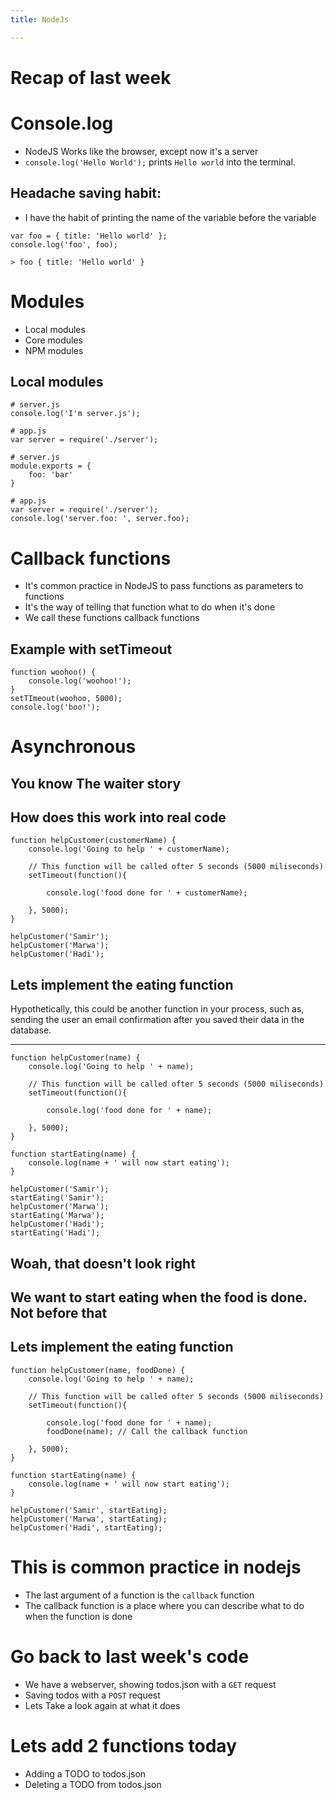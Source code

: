 ```yaml
---
title: NodeJs

---
```


# Recap of last week

# Console.log
- NodeJS Works like the browser, except now it's a server
- `console.log('Hello World');` prints `Hello world` into the terminal.

## Headache saving habit:
- I have the habit of printing the name of the variable before the variable

```
var foo = { title: 'Hello world' };
console.log('foo', foo);
```

```
> foo { title: 'Hello world' }
```

# Modules
- Local modules
- Core modules
- NPM modules

## Local modules

```
# server.js
console.log('I'm server.js');
```

```
# app.js
var server = require('./server');
```

```
# server.js
module.exports = {
    foo: 'bar'
}
```

```
# app.js
var server = require('./server');
console.log('server.foo: ', server.foo);
```

# Callback functions
- It's common practice in NodeJS to pass functions as parameters to functions
- It's the way of telling that function what to do when it's done
- We call these functions callback functions

## Example with setTimeout

```
function woohoo() {
    console.log('woohoo!');
}
setTImeout(woohoo, 5000);
console.log('boo!');
```


# Asynchronous

## You know The waiter story

## How does this work into real code

```
function helpCustomer(customerName) {
    console.log('Going to help ' + customerName);

    // This function will be called ofter 5 seconds (5000 miliseconds)
    setTimeout(function(){

        console.log('food done for ' + customerName);

    }, 5000);
}

helpCustomer('Samir');
helpCustomer('Marwa');
helpCustomer('Hadi');
```

## Lets implement the eating function

Hypothetically, this could be another function in your process, such as,
sending the user an email confirmation after you saved their data in the
database.

---

```
function helpCustomer(name) {
    console.log('Going to help ' + name);

    // This function will be called ofter 5 seconds (5000 miliseconds)
    setTimeout(function(){

        console.log('food done for ' + name);

    }, 5000);
}

function startEating(name) {
    console.log(name + ' will now start eating');
}

helpCustomer('Samir');
startEating('Samir');
helpCustomer('Marwa');
startEating('Marwa');
helpCustomer('Hadi');
startEating('Hadi');
```

## Woah, that doesn't look right

## We want to start eating when the food is done. Not before that

## Lets implement the eating function
```
function helpCustomer(name, foodDone) {
    console.log('Going to help ' + name);

    // This function will be called ofter 5 seconds (5000 miliseconds)
    setTimeout(function(){

        console.log('food done for ' + name);
        foodDone(name); // Call the callback function

    }, 5000);
}

function startEating(name) {
    console.log(name + ' will now start eating');
}

helpCustomer('Samir', startEating);
helpCustomer('Marwa', startEating);
helpCustomer('Hadi', startEating);
```

# This is common practice in nodejs
- The last argument of a function is the `callback` function
- The callback function is a place where you can describe what to do when the
    function is done

# Go back to last week's code
- We have a webserver, showing todos.json with a `GET` request
- Saving todos with a `POST` request
- Lets Take a look again at what it does

# Lets add 2 functions today
- Adding a TODO to todos.json
- Deleting a TODO from todos.json


